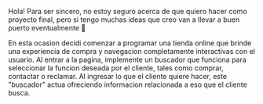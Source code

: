 Hola!
Para ser sincero, no estoy seguro acerca de que quiero hacer como proyecto final, pero si tengo muchas ideas que creo van a llevar a buen puerto eventualmente 🤭

En esta ocasion decidi comenzar a programar una tienda online que brinde una experiencia de compra y navegacion completamente interactivas con el usuario.
Al entrar a la pagina, implemente un buscador que funciona para seleccionar la funcion deseada por el cliente, tales como comprar, contactar o reclamar.
Al ingresar lo que el cliente quiere hacer, este "buscador" actua ofreciendo informacion relacionada a eso que el cliente busca.
